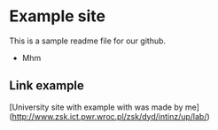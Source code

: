 # Example site

This is a sample readme file for our github.
* Mhm
## Link example
[University site with example with was made by me] (http://www.zsk.ict.pwr.wroc.pl/zsk/dyd/intinz/up/lab/)